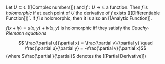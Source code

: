 Let $U\subseteq \mathbb{C}$ ([[Complex numbers]]) and $f:U\rightarrow \mathbb{C}$ a function.
Then $f$ is *holomorphic* if at each point of $U$ the derivative of $f$ exists ([[Differentiable Function]])`.
If $f$ is holomorphic, then it is also an [[Analytic Function]].

$f(x+iy) = u(x,y) + iv(x,y)$ is holomorphic iff they satisfy the *Cauchy-Riemann equations*

$$ \frac{\partial u}{\partial x} = \frac{\partial v}{\partial y} \quad \frac{\partial u}{\partial y} = -\frac{\partial v}{\partial x}$$ (where $\frac{\partial }{\partial}$ denotes the [[Partial Derivative]])